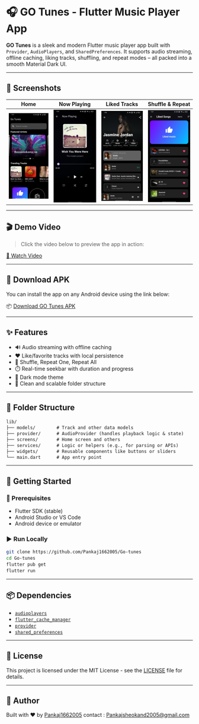 
# 🎧 GO Tunes - Flutter Music Player App

**GO Tunes** is a sleek and modern Flutter music player app built with `Provider`, `AudioPlayers`, and `SharedPreferences`. It supports audio streaming, offline caching, liking tracks, shuffling, and repeat modes – all packed into a smooth Material Dark UI.

---

## 📸 Screenshots

| Home | Now Playing | Liked Tracks | Shuffle & Repeat |
|------|-------------|--------------|------------------|
| ![Home](assets/preview/1.jpg) | ![Now Playing](assets/preview/2.jpg) | ![Liked Tracks](assets/preview/3.jpg) | ![Shuffle Repeat](assets/preview/4.jpg) |

---

## 🎬 Demo Video

> Click the video below to preview the app in action:

[🔗 Watch Video](assets/preview/video.mp4)

---

## 📱 Download APK

You can install the app on any Android device using the link below:

📦 [Download GO Tunes APK](assets/preview/apk/app-release.apk)

---

## ✨ Features

- 🔊 Audio streaming with offline caching
- ❤️ Like/favorite tracks with local persistence
- 🔁 Shuffle, Repeat One, Repeat All
- ⏱️ Real-time seekbar with duration and progress
- 🎨 Dark mode theme
- 📂 Clean and scalable folder structure

---

## 🧱 Folder Structure

```text
lib/
├── models/        # Track and other data models
├── provider/      # AudioProvider (handles playback logic & state)
├── screens/       # Home screen and others
├── services/      # Logic or helpers (e.g., for parsing or APIs)
├── widgets/       # Reusable components like buttons or sliders
└── main.dart      # App entry point
````

---

## 🚀 Getting Started

### 🔧 Prerequisites

* Flutter SDK (stable)
* Android Studio or VS Code
* Android device or emulator

### ▶️ Run Locally

```bash
git clone https://github.com/Pankaj1662005/Go-tunes
cd Go-tunes
flutter pub get
flutter run
```

---

## 📦 Dependencies

* [`audioplayers`](https://pub.dev/packages/audioplayers)
* [`flutter_cache_manager`](https://pub.dev/packages/flutter_cache_manager)
* [`provider`](https://pub.dev/packages/provider)
* [`shared_preferences`](https://pub.dev/packages/shared_preferences)

---

## 📄 License

This project is licensed under the MIT License - see the [LICENSE](LICENSE) file for details.

---

## 🙌 Author

Built with ❤️ by [Pankaj1662005](https://github.com/Pankaj1662005)
contact : Pankajsheokand2005@gmail.com
